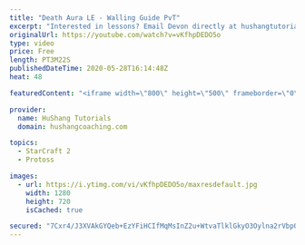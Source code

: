 ```yaml
---
title: "Death Aura LE - Walling Guide PvT"
excerpt: "Interested in lessons? Email Devon directly at hushangtutorials@outlook.com ------------------------------------------------------------------------------------------------------- Want to support HuShang Tutorials directly? Patreon is a website where you can contribute a monthly donation that will help"
originalUrl: https://youtube.com/watch?v=vKfhpDEDO5o
type: video
price: Free
length: PT3M22S
publishedDateTime: 2020-05-28T16:14:48Z
heat: 48

featuredContent: "<iframe width=\"800\" height=\"500\" frameborder=\"0\" src=\"https://www.youtube.com/embed/vKfhpDEDO5o\" allow=\"accelerometer; autoplay; encrypted-media; gyroscope; picture-in-picture\" allowfullscreen></iframe>"

provider:
  name: HuShang Tutorials
  domain: hushangcoaching.com

topics:
  - StarCraft 2
  - Protoss

images:
  - url: https://i.ytimg.com/vi/vKfhpDEDO5o/maxresdefault.jpg
    width: 1280
    height: 720
    isCached: true

secured: "7Cxr4/J3XVAkGYQeb+EzYFiHCIfMqMsInZ2u+WtvaTlklGkyO3Oylna2rVbpO89qV5u8sJlfxChokgChW8IGJGzETUFhmC2uXwDirQ/muI7JP2sgzLhswanhIg0S5aN71OoZF4096vuw+JxlvBPg4EFUoQbwG44RUB85H7kUle7dwDM0P3vW0AntSfgPocIVNErHsFA/4MkkDPg0P3xvwcScw+Y8CtWjYDBBsyO1LmxQkxTa/FTlHy/IZtDKZWsmZTxvHG57ELzW2TRvhWmYYRPnlrLoBHCRoadz4YnFdSKi2tPsynmGlhzHi2Zdf1zDxV132mj5BE1hAZrDwFODUJvu5fNwJ0P/sVbg97o5s7x0iLnN9ElNyIhBgZlHUDt3wdAZWcjFZJGqrlMNTWrVD7kDmlWlwbet3oz/G3vMZC4=;a+WIAjFo8LSN323IC0vRAw=="
---
```


